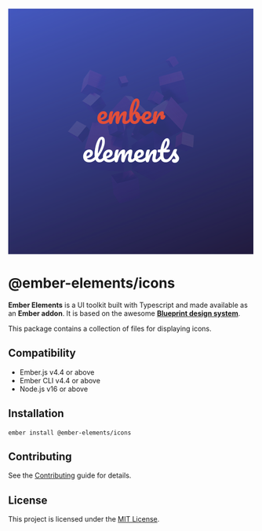![Logo](https://github.com/ember-elements/ember-elements/blob/main/packages/core/tests/dummy/public/ember-elements.png?raw=true)

# @ember-elements/icons

**Ember Elements** is a UI toolkit built with Typescript and made available as an **Ember addon**. It is based on the awesome **[Blueprint design system](https://blueprintjs.com/docs)**.

This package contains a collection of files for displaying icons.


## Compatibility

* Ember.js v4.4 or above
* Ember CLI v4.4 or above
* Node.js v16 or above


## Installation

```
ember install @ember-elements/icons
```


## Contributing

See the [Contributing](CONTRIBUTING.md) guide for details.

## License

This project is licensed under the [MIT License](LICENSE.md).
